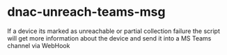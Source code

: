 # dnac-unreach-teams-msg
If a device its marked as unreachable or partial collection failure the script will get more information about the device and send it into a MS Teams channel via WebHook
